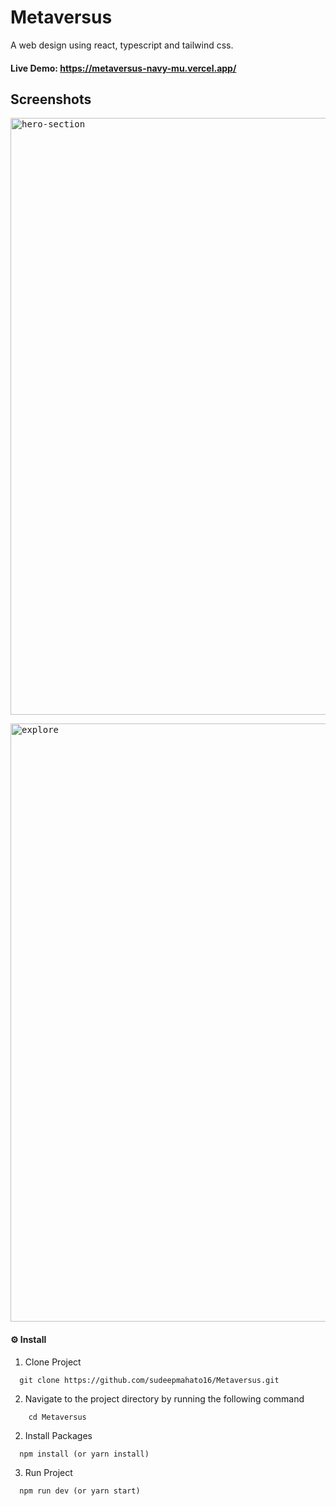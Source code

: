 # Metaversus

A web design using react, typescript and tailwind css.

#### **Live Demo:** https://metaversus-navy-mu.vercel.app/

## Screenshots

  <kbd><img width="955" alt="hero-section" src="https://user-images.githubusercontent.com/122378993/221104904-c7f753c2-dbc5-4579-ad88-53d21e07b220.png"></kbd>

  <kbd><img width="957" alt="explore" src="https://user-images.githubusercontent.com/122378993/221105090-29f10d5a-b165-4af2-b0ee-19ac4bdcf572.png"></kbd>


#### **⚙ Install**

1. Clone Project

```
  git clone https://github.com/sudeepmahato16/Metaversus.git
```

2. Navigate to the project directory by running the following command

```
    cd Metaversus
```

2. Install Packages

```
  npm install (or yarn install)
```

3. Run Project

```
  npm run dev (or yarn start)
```
